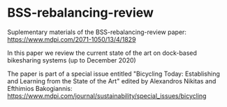 # BSS-rebalancing-review
Suplementary materials of the BSS-rebalancing-review paper:  https://www.mdpi.com/2071-1050/13/4/1829

In this paper we review the current state of the art on dock-based bikesharing systems (up to December 2020)

The paper is part of a special issue entitled "Bicycling Today: Establishing and Learning from the State of the Art" edited by Alexandros Nikitas and Efthimios Bakogiannis: https://www.mdpi.com/journal/sustainability/special_issues/bicycling
